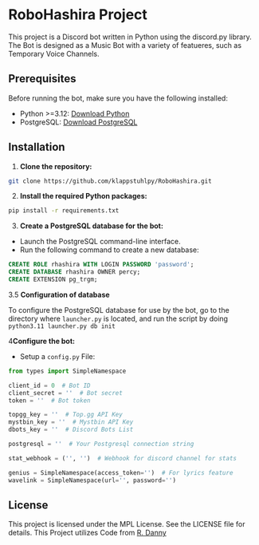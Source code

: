 # RoboHashira Project

This project is a Discord bot written in Python using the discord.py library.
The Bot is designed as a Music Bot with a variety of featueres, such as Temporary Voice Channels.

## Prerequisites

Before running the bot, make sure you have the following installed:

- Python >=3.12: [Download Python](https://www.python.org/downloads/)
- PostgreSQL: [Download PostgreSQL](https://www.postgresql.org/download/)

## Installation

1. **Clone the repository:**

```bash
git clone https://github.com/klappstuhlpy/RoboHashira.git
```

2. **Install the required Python packages:**

```bash
pip install -r requirements.txt
```

3. **Create a PostgreSQL database for the bot:**

- Launch the PostgreSQL command-line interface.
- Run the following command to create a new database:

```sql
CREATE ROLE rhashira WITH LOGIN PASSWORD 'password';
CREATE DATABASE rhashira OWNER percy;
CREATE EXTENSION pg_trgm;
```

3.5 **Configuration of database**

To configure the PostgreSQL database for use by the bot, go to the directory where `launcher.py` is located, and run the script by doing `python3.11 launcher.py db init`

4**Configure the bot:**

- Setup a ``config.py`` File:

```py
from types import SimpleNamespace

client_id = 0  # Bot ID
client_secret = ''  # Bot secret
token = ''  # Bot token

topgg_key = ''  # Top.gg API Key
mystbin_key = ''  # Mystbin API Key
dbots_key = ''  # Discord Bots List

postgresql = ''  # Your Postgresql connection string

stat_webhook = ('', '')  # Webhook for discord channel for stats

genius = SimpleNamespace(access_token='')  # For lyrics feature
wavelink = SimpleNamespace(url='', password='')
```

## License

This project is licensed under the MPL License. See the LICENSE file for details.
This Project utilizes Code from [R. Danny](https://github.com/Rapptz/RoboDanny)
